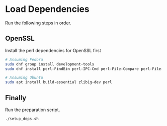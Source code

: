 # Load Dependencies

Run the following steps in order.

## OpenSSL
Install the perl dependencies for OpenSSL first
```bash
# Assuming Fedora
sudo dnf group install development-tools
sudo dnf install perl-FindBin perl-IPC-Cmd perl-File-Compare perl-File-Copy

# Assuming Ubuntu
sudo apt install build-essential zlib1g-dev perl
```

## Finally
Run the preparation script.
```bash
./setup_deps.sh
```